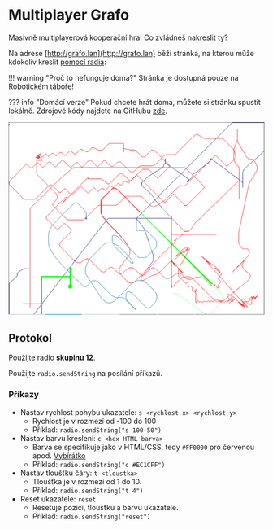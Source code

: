 # Multiplayer Grafo
Masivně multiplayerová kooperační hra! Co zvládneš nakreslit ty?

Na adrese [http://grafo.lan](http://grafo.lan) běží stránka, na kterou může kdokoliv kreslit [pomocí radia](../lekce9/index.md):

!!! warning "Proč to nefunguje doma?"
    Stránka je dostupná pouze na Robotickém táboře!


??? info "Domácí verze"
    Pokud chcete hrát doma, můžete si stránku spustit lokálně. Zdrojové kódy najdete na GitHubu [zde](https://github.com/RoboticsBrno/multiplayer_grafo).


![](assets/grafo.png)

## Protokol

Použijte radio **skupinu 12**.

Použijte `radio.sendString` na posílání příkazů.

### Příkazy
* Nastav rychlost pohybu ukazatele: `s <rychlost x> <rychlost y>`
    * Rychlost je v rozmezí od -100 do 100
    * Příklad: `radio.sendString("s 100 50")`
* Nastav barvu kreslení: `c <hex HTML barva>`
    * Barva se specifikuje jako v HTML/CSS, tedy `#FF0000` pro červenou apod. [Vybírátko](https://fffuel.co/cccolor/)
    * Příklad: `radio.sendString("c #EC1CFF")`
* Nastav tloušťku čáry: `t <tloustka>`
    * Tloušťka je v rozmezí od 1 do 10.
    * Příklad: `radio.sendString("t 4")`
* Reset ukazatele: `reset`
    * Resetuje pozici, tloušťku a barvu ukazatele.
    * Příklad: `radio.sendString("reset")`
